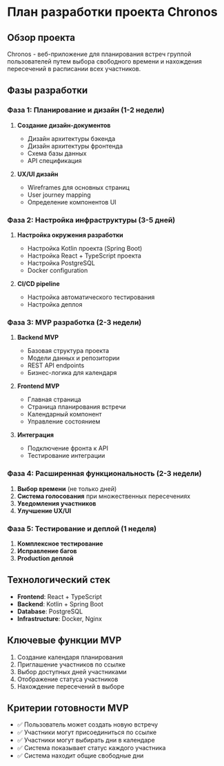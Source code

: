 # План разработки проекта Chronos

## Обзор проекта
Chronos - веб-приложение для планирования встреч группой пользователей путем выбора свободного времени и нахождения пересечений в расписании всех участников.

## Фазы разработки

### Фаза 1: Планирование и дизайн (1-2 недели)
1. **Создание дизайн-документов**
   - Дизайн архитектуры бэкенда
   - Дизайн архитектуры фронтенда
   - Схема базы данных
   - API спецификация

2. **UX/UI дизайн**
   - Wireframes для основных страниц
   - User journey mapping
   - Определение компонентов UI

### Фаза 2: Настройка инфраструктуры (3-5 дней)
1. **Настройка окружения разработки**
   - Настройка Kotlin проекта (Spring Boot)
   - Настройка React + TypeScript проекта
   - Настройка PostgreSQL
   - Docker configuration

2. **CI/CD pipeline**
   - Настройка автоматического тестирования
   - Настройка деплоя

### Фаза 3: MVP разработка (2-3 недели)
1. **Backend MVP**
   - Базовая структура проекта
   - Модели данных и репозитории
   - REST API endpoints
   - Бизнес-логика для календаря

2. **Frontend MVP**
   - Главная страница
   - Страница планирования встречи
   - Календарный компонент
   - Управление состоянием

3. **Интеграция**
   - Подключение фронта к API
   - Тестирование интеграции

### Фаза 4: Расширенная функциональность (2-3 недели)
1. **Выбор времени** (не только дней)
2. **Система голосования** при множественных пересечениях
3. **Уведомления участников**
4. **Улучшение UX/UI**

### Фаза 5: Тестирование и деплой (1 неделя)
1. **Комплексное тестирование**
2. **Исправление багов**
3. **Production деплой**

## Технологический стек
- **Frontend**: React + TypeScript
- **Backend**: Kotlin + Spring Boot
- **Database**: PostgreSQL
- **Infrastructure**: Docker, Nginx

## Ключевые функции MVP
1. Создание календаря планирования
2. Приглашение участников по ссылке
3. Выбор доступных дней участниками
4. Отображение статуса участников
5. Нахождение пересечений в выборе

## Критерии готовности MVP
- ✅ Пользователь может создать новую встречу
- ✅ Участники могут присоединиться по ссылке
- ✅ Участники могут выбирать дни в календаре
- ✅ Система показывает статус каждого участника
- ✅ Система находит общие свободные дни